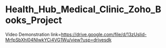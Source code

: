 # Health_Hub_Medical_Clinic_Zoho_Books_Project


Video Demonstration link=https://drive.google.com/file/d/13zUsIid-MrfpSbXhl04NIwkYCi4VG1Wu/view?usp=drivesdk

